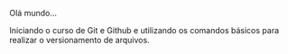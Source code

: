 Olá mundo...

Iniciando o curso de Git e Github e utilizando os comandos básicos para realizar o versionamento de arquivos.
